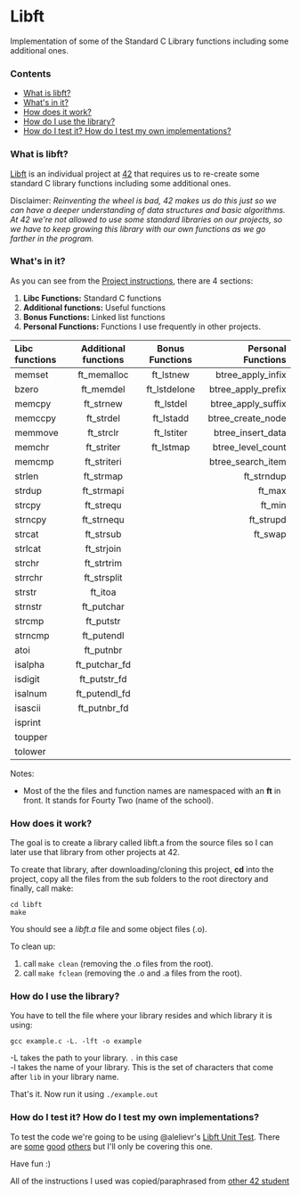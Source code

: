 # Libft
Implementation of some of the Standard C Library functions including some additional ones.

### Contents
* [What is libft?](#what-is-libft)
* [What's in it?](#whats-in-it)
* [How does it work?](#how-does-it-work)
* [How do I use the library?](#how-do-i-use-the-library)
* [How do I test it? How do I test my own implementations?](#how-do-i-test-it-how-do-i-test-my-own-implementations)

### What is libft?
[Libft][1] is an individual project at [42][2] that requires us to re-create some standard C library functions including some additional ones.

Disclaimer: *Reinventing the wheel is bad, 42 makes us do this just so we can have a deeper understanding of data structures and basic algorithms. At 42 we're not allowed to use some standard libraries on our projects, so we have to keep growing this library with our own functions as we go farther in the program.*

### What's in it?

As you can see from the [Project instructions][1], there are 4 sections:

1.  **Libc Functions:** Standard C functions
2.  **Additional functions:** Useful functions
3.  **Bonus Functions:** Linked list functions
4.  **Personal Functions:** Functions I use frequently in other projects.

Libc functions | Additional functions | Bonus Functions | Personal Functions
:----------- | :-----------: | :-----------: | -----------:
memset		| ft_memalloc	| ft_lstnew		| btree_apply_infix 
bzero		| ft_memdel		| ft_lstdelone	| btree_apply_prefix 
memcpy		| ft_strnew		| ft_lstdel		| btree_apply_suffix    
memccpy		| ft_strdel		| ft_lstadd		| btree_create_node    
memmove		| ft_strclr		| ft_lstiter	| btree_insert_data    
memchr		| ft_striter	| ft_lstmap		| btree_level_count
memcmp		| ft_striteri	|				| btree_search_item
strlen		| ft_strmap		|				| ft_strndup
strdup		| ft_strmapi	|				| ft_max
strcpy		| ft_strequ		|				| ft_min
strncpy		| ft_strnequ	|			| ft_strupd
strcat		| ft_strsub		| | ft_swap
strlcat		| ft_strjoin	| | 
strchr		| ft_strtrim	| | 
strrchr		| ft_strsplit	| | 
strstr		| ft_itoa		| | 
strnstr		| ft_putchar	| | 
strcmp		| ft_putstr		| | 
strncmp		| ft_putendl	| | 
atoi		| ft_putnbr		| | 
isalpha		| ft_putchar_fd	| | 
isdigit		| ft_putstr_fd	| | 
isalnum		| ft_putendl_fd	| | 
isascii		| ft_putnbr_fd	| | 
isprint		|| | 
toupper		| | | 
tolower		| | | 


Notes:

- Most of the the files and function names are namespaced with an **ft** in front. It stands for Fourty Two (name of the school).

### How does it work?

The goal is to create a library called libft.a from the source files so I can later use that library from other projects at 42.

To create that library, after downloading/cloning this project, **cd** into the project, copy all the files from the sub folders to the root directory and finally, call make:

	cd libft
	make

You should see a *libft.a* file and some object files (.o).


To clean up:
1. call `make clean` (removing the .o files from the root).
2. call `make fclean` (removing the .o and .a files from the root).

### How do I use the library?

You have to tell the file where your library resides and which library it is using:

`gcc example.c -L. -lft -o example`

-L takes the path to your library. `.` in this case<br>
-l takes the name of your library. This is the set of characters that come after `lib` in your library name.

That's it. Now run it using `./example.out`

### How do I test it? How do I test my own implementations?

To test the code we're going to be using @alelievr's [Libft Unit Test][4]. There are [some][5] [good][6] [others][7] but I'll only be covering this one.


Have fun :)

All of the instructions I used was copied/paraphrased from [other 42 student][19]

[1]: https://github.com/Aliba777/42-School-Projects/blob/master/libft/libft.en.pdf "Libft PDF"
[2]: http://42.us.org "42 USA"
[3]: https://github.com/R4meau/libft/wiki/Personal-Functions-Documentation
[4]: https://github.com/alelievr/libft-unit-test
[5]: https://github.com/yyang42/moulitest
[6]: https://github.com/QuentinPerez/Maintest/tree/master/libft
[7]: https://github.com/Kant1-0/libft-test
[19]: https://github.com/R4meau/get_next_line
